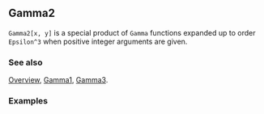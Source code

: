 ## Gamma2

`Gamma2[x, y]` is a special product of `Gamma` functions expanded up to order `Epsilon^3` when positive integer arguments are given.

### See also

[Overview](Extra/FeynCalc.md), [Gamma1](Gamma1.md), [Gamma3](Gamma3.md).

### Examples
